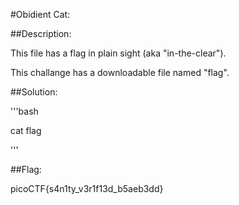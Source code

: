 #Obidient Cat:

##Description:

This file has a flag in plain sight (aka "in-the-clear").

This challange has a downloadable file named "flag".

##Solution:

'''bash

cat flag

'''

##Flag:

picoCTF{s4n1ty_v3r1f13d_b5aeb3dd}

